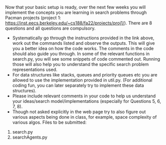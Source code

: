 Now that your basic setup is ready, over the next few weeks you will implement the concepts you are learning in search problems through Pacman projects (project 1: https://inst.eecs.berkeley.edu/~cs188/fa22/projects/proj1/). There are 8 questions and all questions are compulsory. 
- Systematically go through the instructions provided in the link above, work out the commands listed and observe the outputs. This will give you a better idea on how the code works. The comments in the code should also guide you through. In some of the relevant functions in search.py, you will see some snippets of code commented out. Running those will also help you to understand the specific search problem representations used.
- For data structures like stacks, queues and priority queues etc you are allowed to use the implementation provided in util.py.  (For additional coding fun, you can later separately try to implement these data structures).
-  Please include relevant comments in your code to help us understand your ideas/search model/implementations (especially for Questions 5, 6, 7, 8).
- Though not asked explicitly in the web page try to also figure out various aspects being done in class, for example, space complexity of various algos.
Files to be submitted:
 1.  search.py
 2.  searchAgents.py
